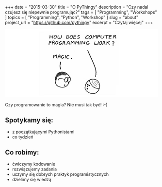 +++
date        = "2015-03-30"
title       = "O PyThingy"
description = "Czy nadal czujesz się niepewnie programując?"
tags        = [ "Programming", "Workshops" ]
topics      = [ "Programming", "Python", "Workshop" ]
slug        = "about"
project_url = "https://github.com/pythingy"
excerpt		= "Czytaj więcej"
+++

![Magia?](/images/magic.png)

Czy programowanie to magia? Nie musi tak być! :-)

## Spotykamy się: 

*	z początkującymi Pythonistami 
*	co tydzień


## Co robimy:

*	ćwiczymy kodowanie
*	rozwiązujemy zadania
*	uczymy się dobrych praktyk programistycznych
*	dzielimy się wiedzą